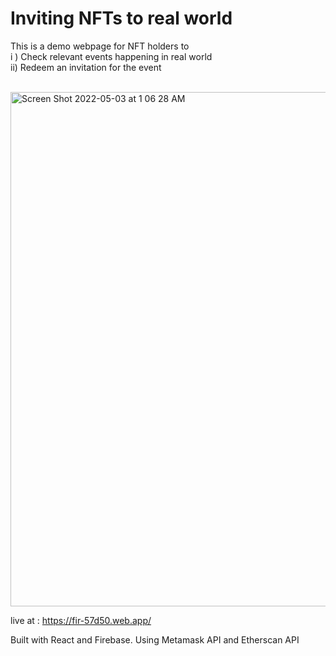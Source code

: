 # Inviting NFTs to real world

This is a demo webpage for NFT holders to <br/>
    i ) Check relevant events happening in real world <br/>
    ii) Redeem an invitation for the event <br/><br/>
    
 <img width="823" alt="Screen Shot 2022-05-03 at 1 06 28 AM" src="https://user-images.githubusercontent.com/42717070/166848941-571cbc8a-e0d2-47fe-b8c6-e054b2eb57f0.png">

 
 live at : https://fir-57d50.web.app/ 
 

Built with React and Firebase.
Using Metamask API and Etherscan API 
 
